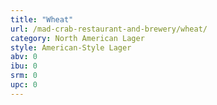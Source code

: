 ```yaml
---
title: "Wheat"
url: /mad-crab-restaurant-and-brewery/wheat/
category: North American Lager
style: American-Style Lager
abv: 0
ibu: 0
srm: 0
upc: 0
---
```



